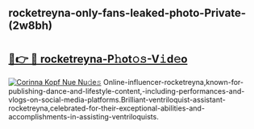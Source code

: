 ## rocketreyna-only-fans​-leaked-photo​-Private-(2w8bh)


# <h2><a href="https://mediaupload.pro?title=rocketreyna&ref=git">🔗👉 🔴 rocketreyna-P𝚑ot𝚘𝚜-V𝚒d𝚎o</a></h2>

[![Corinna Kopf Nue Nu𝚍e𝚜](https://i.imgur.com/0qMVB7G.gif)](https://mediaupload.pro?title=rocketreyna&ref=git)
Online-influencer-rocketreyna,known-for-publishing-dance-and-lifestyle-content,-including-performances-and-vlogs-on-social-media-platforms.Brilliant-ventriloquist-assistant-rocketreyna,celebrated-for-their-exceptional-abilities-and-accomplishments-in-assisting-ventriloquists.  